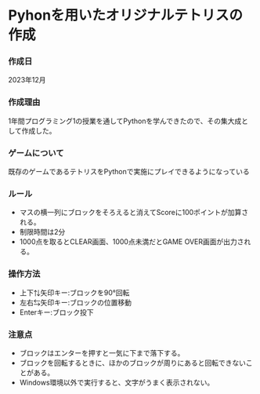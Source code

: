 # Pyhonを用いたオリジナルテトリスの作成

### 作成日
2023年12月

### 作成理由
1年間プログラミング1の授業を通してPythonを学んできたので、その集大成として作成した。

### ゲームについて
既存のゲームであるテトリスをPythonで実施にプレイできるようになっている

### ルール
- マスの横一列にブロックをそろえると消えてScoreに100ポイントが加算される。
- 制限時間は2分
- 1000点を取るとCLEAR画面、1000点未満だとGAME OVER画面が出力される。

### 操作方法
- 上下⇅矢印キー:ブロックを90°回転
- 左右⇆矢印キー:ブロックの位置移動
- Enterキー:ブロック投下

### 注意点
- ブロックはエンターを押すと一気に下まで落下する。
- ブロックを回転するときに、ほかのブロックが周りにあると回転できないことがある。
- Windows環境以外で実行すると、文字がうまく表示されない。